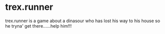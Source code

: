 # trex.runner
trex.runner is a game about a dinasour who has lost his way to his house so he tryna' get there......help him!!!
